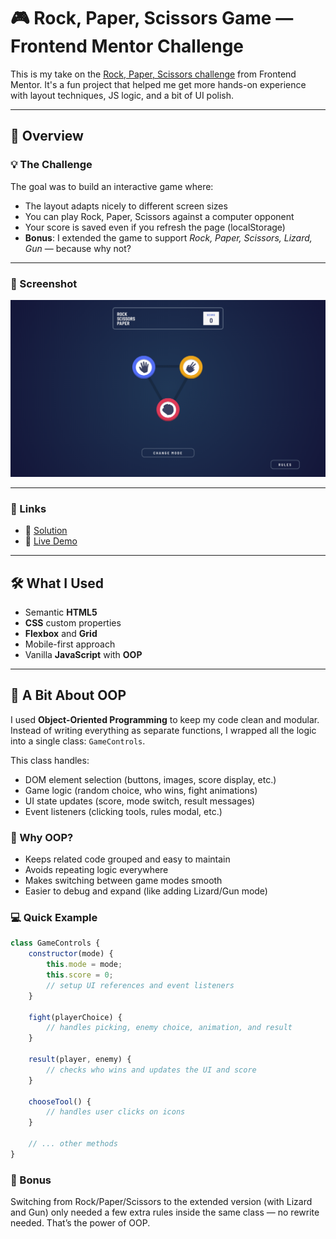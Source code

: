 # 🎮 Rock, Paper, Scissors Game — Frontend Mentor Challenge

This is my take on the [Rock, Paper, Scissors challenge](https://www.frontendmentor.io/challenges/rock-paper-scissors-game-pTgwgvgH) from Frontend Mentor. It's a fun project that helped me get more hands-on experience with layout techniques, JS logic, and a bit of UI polish.

---

## 🧠 Overview

### 💡 The Challenge

The goal was to build an interactive game where:

* The layout adapts nicely to different screen sizes
* You can play Rock, Paper, Scissors against a computer opponent
* Your score is saved even if you refresh the page (localStorage)
* **Bonus**: I extended the game to support *Rock, Paper, Scissors, Lizard, Gun* — because why not?

---

### 📸 Screenshot

![Game Screenshot](/assets/images/screenshot.png)

---

### 🔗 Links

* 📂 [Solution](https://www.frontendmentor.io/solutions/rock-paper-scissors-solution-using-js-oop-IgHTwXdbhx)
* 🚀 [Live Demo](https://rpsgame-neon.vercel.app)

---

## 🛠️ What I Used

* Semantic **HTML5**
* **CSS** custom properties
* **Flexbox** and **Grid**
* Mobile-first approach
* Vanilla **JavaScript** with **OOP**

---

## 🧱 A Bit About OOP

I used **Object-Oriented Programming** to keep my code clean and modular. Instead of writing everything as separate functions, I wrapped all the logic into a single class: `GameControls`.

This class handles:

* DOM element selection (buttons, images, score display, etc.)
* Game logic (random choice, who wins, fight animations)
* UI state updates (score, mode switch, result messages)
* Event listeners (clicking tools, rules modal, etc.)

### 🔧 Why OOP?

* Keeps related code grouped and easy to maintain
* Avoids repeating logic everywhere
* Makes switching between game modes smooth
* Easier to debug and expand (like adding Lizard/Gun mode)

### 💻 Quick Example

```js
class GameControls {
    constructor(mode) {
        this.mode = mode;
        this.score = 0;
        // setup UI references and event listeners
    }

    fight(playerChoice) {
        // handles picking, enemy choice, animation, and result
    }

    result(player, enemy) {
        // checks who wins and updates the UI and score
    }

    chooseTool() {
        // handles user clicks on icons
    }

    // ... other methods
}
```

### 🚀 Bonus

Switching from Rock/Paper/Scissors to the extended version (with Lizard and Gun) only needed a few extra rules inside the same class — no rewrite needed. That’s the power of OOP.

